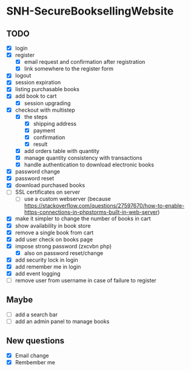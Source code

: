 # SNH-SecureBooksellingWebsite

## TODO
- [x] login
- [x] register
  - [X] email request and confirmation after registration
  - [X] link somewhere to the register form
- [x] logout
- [X] session expiration
- [x] listing purchasable books
- [x] add book to cart
  - [X] session upgrading
- [X] checkout with multistep
  - [X] the steps
      - [X] shipping address
      - [X] payment
      - [X] confirmation
      - [X] result
  - [X] add orders table with quantity
  - [X] manage quantity consistency with transactions
  - [X] handle authentication to download electronic books
- [X] password change
- [X] password reset
- [X] download purchased books
- [ ] SSL certificates on server
  - [ ] use a custom webserver (because https://stackoverflow.com/questions/27597670/how-to-enable-https-connections-in-phpstorms-built-in-web-server)
- [X] make it simpler to change the number of books in cart
- [X] show availability in book store
- [X] remove a single book from cart
- [X] add user check on books page 
- [X] impose strong password (zxcvbn php)
  - [X] also on password reset/change
- [X] add security lock in login 
- [X] add remember me in login
- [X] add event logging
- [ ] remove user from username in case of failure to register 
## Maybe
- [ ] add a search bar
- [ ] add an admin panel to manage books

## New questions
- [X] Email change
- [X] Rembember me